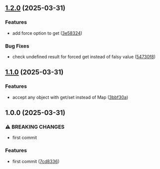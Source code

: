 ## [1.2.0](https://github.com/Amgelo563/typed-field/compare/v1.1.0...v1.2.0) (2025-03-31)

### Features

* add force option to get ([3e58324](https://github.com/Amgelo563/typed-field/commit/3e58324687c7b2d6025328ba69e30a6a31b86e26))

### Bug Fixes

* check undefined result for forced get instead of falsy value ([54730f8](https://github.com/Amgelo563/typed-field/commit/54730f8683eaabd616c62e82caf63dcfc19c2d03))

## [1.1.0](https://github.com/Amgelo563/typed-field/compare/v1.0.0...v1.1.0) (2025-03-31)

### Features

* accept any object with get/set instead of Map ([3bbf30a](https://github.com/Amgelo563/typed-field/commit/3bbf30aed044e7a02e928b26dc9c30982ac6ea63))

## 1.0.0 (2025-03-31)

### ⚠ BREAKING CHANGES

* first commit

### Features

* first commit ([7cd8336](https://github.com/Amgelo563/typed-field/commit/7cd8336b7ecfbc1dcd6a8fd06357eafa4ebce20d))
